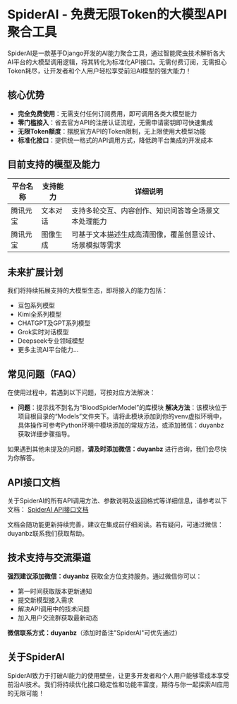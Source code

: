 
# SpiderAI - 免费无限Token的大模型API聚合工具

SpiderAI是一款基于Django开发的AI能力聚合工具，通过智能爬虫技术解析各大AI平台的大模型调用逻辑，将其转化为标准化API接口。无需付费订阅，无需担心Token耗尽，让开发者和个人用户轻松享受前沿AI模型的强大能力！

## 核心优势

- **完全免费使用**：无需支付任何订阅费用，即可调用各类大模型能力
- **零门槛接入**：省去官方API的注册认证流程，无需申请密钥即可快速集成
- **无限Token额度**：摆脱官方API的Token限制，无上限使用大模型功能
- **标准化接口**：提供统一格式的API调用方式，降低跨平台集成的开发成本

## 目前支持的模型及能力

| 平台名称 | 支持能力 | 详细说明 |
|---------|---------|---------|
| 腾讯元宝 | 文本对话 | 支持多轮交互、内容创作、知识问答等全场景文本处理能力 |
| 腾讯元宝 | 图像生成 | 可基于文本描述生成高清图像，覆盖创意设计、场景模拟等需求 |

## 未来扩展计划

我们将持续拓展支持的大模型生态，即将接入的能力包括：
- 豆包系列模型
- Kimi全系列模型
- CHATGPT及GPT系列模型
- Grok实时对话模型
- Deepseek专业领域模型
- 更多主流AI平台能力...

## 常见问题（FAQ）

在使用过程中，若遇到以下问题，可按对应方法解决：

- **问题**：提示找不到名为“BloodSpiderModel”的库模块
  **解决方法**：该模块位于项目根目录的“Models”文件夹下。请将此模块添加到你的venv虚拟环境中，具体操作可参考Python环境中模块添加的常规方法，或添加微信：duyanbz获取详细步骤指导。

如果遇到其他未提及的问题，**请及时添加微信：duyanbz** 进行咨询，我们会尽快为你解答。

## API接口文档

关于SpiderAI的所有API调用方法、参数说明及返回格式等详细信息，请参考以下文档：
[SpiderAI API接口文档](https://cpn16feg6a.apifox.cn/320966148e0)

文档会随功能更新持续完善，建议在集成前仔细阅读。若有疑问，可通过微信：duyanbz联系我们获取帮助。

## 技术支持与交流渠道

**强烈建议添加微信：duyanbz** 获取全方位支持服务。通过微信你可以：
- 第一时间获取版本更新通知
- 提交新模型接入需求
- 解决API调用中的技术问题
- 加入用户交流群获取最新动态

**微信联系方式：duyanbz**（添加时备注"SpiderAI"可优先通过）

## 关于SpiderAI

SpiderAI致力于打破AI能力的使用壁垒，让更多开发者和个人用户能够零成本享受前沿AI技术。我们将持续优化接口稳定性和功能丰富度，期待与你一起探索AI应用的无限可能！


